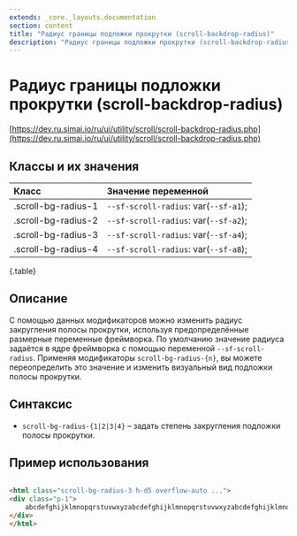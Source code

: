 ```yaml
---
extends: _core._layouts.documentation
section: content
title: "Радиус границы подложки прокрутки (scroll-backdrop-radius)"
description: "Радиус границы подложки прокрутки (scroll-backdrop-radius)"
---
```


# Радиус границы подложки прокрутки (scroll-backdrop-radius)

[https://dev.ru.simai.io/ru/ui/utility/scroll/scroll-backdrop-radius.php](https://dev.ru.simai.io/ru/ui/utility/scroll/scroll-backdrop-radius.php)

## Классы и их значения

| Класс               | Значение переменной                   |
|:--------------------|:--------------------------------------|
| .scroll-bg-radius-1 | `--sf-scroll-radius`: var(`--sf-a1`); |
| .scroll-bg-radius-2 | `--sf-scroll-radius`: var(`--sf-a2`); |
| .scroll-bg-radius-3 | `--sf-scroll-radius`: var(`--sf-a4`); |
| .scroll-bg-radius-4 | `--sf-scroll-radius`: var(`--sf-a8`); |
{.table}

## Описание

С помощью данных модификаторов можно изменить радиус закругления полосы прокрутки, используя предопределённые размерные
переменные фреймворка. По умолчанию значение радиуса задаётся в ядре фреймворка с помощью переменной
`--sf-scroll-radius`. Применяя модификаторы `scroll-bg-radius-{n}`, вы можете переопределить это значение и изменить
визуальный вид подложки полосы прокрутки.

## Синтаксис

- `scroll-bg-radius-{1|2|3|4}` – задать степень закругления подложки полосы прокрутки.

## Пример использования

```html

<html class="scroll-bg-radius-3 h-d5 overflow-auto ...">
<div class="p-1">
    abcdefghijklmnopqrstuvwxyzabcdefghijklmnopqrstuvwxyzabcdefghijklmnopqrstuvwxyzabcdefghijklmnopqrstuvwxyzabcdefghijklmnopqrstuvwxyzabcdefghijklmnopqrstuvwxyzabcdefghijklmnopqrstuvwxyz
</div>
</html>
```
